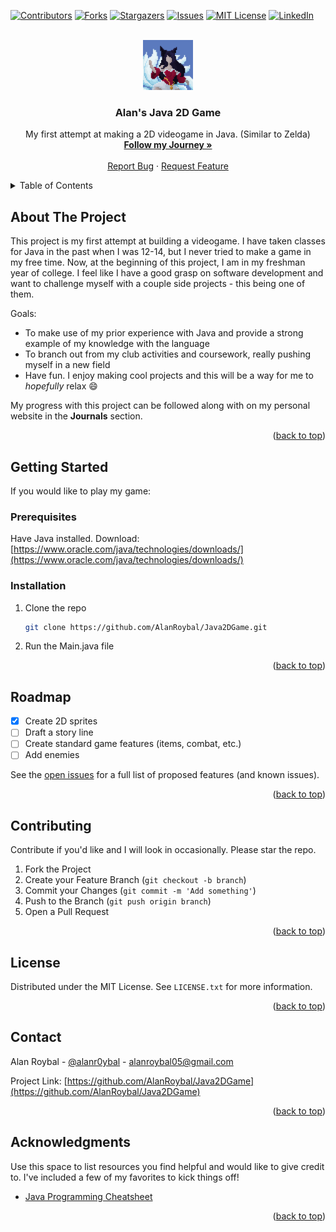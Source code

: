 <!-- Improved compatibility of back to top link: See: https://github.com/othneildrew/Best-README-Template/pull/73 -->
<a name="readme-top"></a>

[![Contributors][contributors-shield]][contributors-url]
[![Forks][forks-shield]][forks-url]
[![Stargazers][stars-shield]][stars-url]
[![Issues][issues-shield]][issues-url]
[![MIT License][license-shield]][license-url]
[![LinkedIn][linkedin-shield]][linkedin-url]



<!-- PROJECT LOGO -->
<br />
<div align="center">
  <a href="https://github.com/AlanRoybal/Java2DGame">
    <img src="src/images/ahrilogo.png" alt="Logo" width="80" height="80">
  </a>

  <h3 align="center">Alan's Java 2D Game</h3>

  <p align="center">
    My first attempt at making a 2D videogame in Java. (Similar to Zelda)
    <br />
    <a href="alanroybal.github.io"><strong>Follow my Journey »</strong></a>
    <br />
    <br />
    <a href="https://github.com/AlanRoybal/Java2DGame/issues">Report Bug</a>
    ·
    <a href="https://github.com/AlanRoybal/Java2DGame/issues">Request Feature</a>
  </p>
</div>



<!-- TABLE OF CONTENTS -->
<details>
  <summary>Table of Contents</summary>
  <ol>
    <li>
      <a href="#about-the-project">About The Project</a>
      <ul>
        <li><a href="#built-with">Built With</a></li>
      </ul>
    </li>
    <li>
      <a href="#getting-started">Getting Started</a>
      <ul>
        <li><a href="#prerequisites">Prerequisites</a></li>
        <li><a href="#installation">Installation</a></li>
      </ul>
    </li>
    <li><a href="#roadmap">Roadmap</a></li>
    <li><a href="#contributing">Contributing</a></li>
    <li><a href="#license">License</a></li>
    <li><a href="#contact">Contact</a></li>
    <li><a href="#acknowledgments">Acknowledgments</a></li>
  </ol>
</details>



<!-- ABOUT THE PROJECT -->
## About The Project

This project is my first attempt at building a videogame. I have taken classes for Java in the past when I was 12-14, but I never tried to make a game in my free time. Now, at the beginning of this project, I am in my freshman year of college. I feel like I have a good grasp on software development and want to challenge myself with a couple side projects - this being one of them.

Goals:
* To make use of my prior experience with Java and provide a strong example of my knowledge with the language
* To branch out from my club activities and coursework, really pushing myself in a new field
* Have fun. I enjoy making cool projects and this will be a way for me to *hopefully* relax :smile:

My progress with this project can be followed along with on my personal website in the __Journals__ section.

<p align="right">(<a href="#readme-top">back to top</a>)</p>



<!-- GETTING STARTED -->
## Getting Started

If you would like to play my game:

### Prerequisites

Have Java installed.
Download: [https://www.oracle.com/java/technologies/downloads/](https://www.oracle.com/java/technologies/downloads/)


### Installation

1. Clone the repo
   ```sh
   git clone https://github.com/AlanRoybal/Java2DGame.git
   ```
2. Run the Main.java file

<p align="right">(<a href="#readme-top">back to top</a>)</p>



<!-- ROADMAP -->
## Roadmap

- [x] Create 2D sprites
- [ ] Draft a story line
- [ ] Create standard game features (items, combat, etc.)
- [ ] Add enemies

See the [open issues](https://github.com/AlanRoybal/Java2DGame/issues) for a full list of proposed features (and known issues).

<p align="right">(<a href="#readme-top">back to top</a>)</p>



<!-- CONTRIBUTING -->
## Contributing

Contribute if you'd like and I will look in occasionally. Please star the repo.

1. Fork the Project
2. Create your Feature Branch (`git checkout -b branch`)
3. Commit your Changes (`git commit -m 'Add something'`)
4. Push to the Branch (`git push origin branch`)
5. Open a Pull Request

<p align="right">(<a href="#readme-top">back to top</a>)</p>



<!-- LICENSE -->
## License

Distributed under the MIT License. See `LICENSE.txt` for more information.

<p align="right">(<a href="#readme-top">back to top</a>)</p>



<!-- CONTACT -->
## Contact

Alan Roybal - [@alanr0ybal](https://www.instagram.com/alanr0ybal/) - alanroybal05@gmail.com

Project Link: [https://github.com/AlanRoybal/Java2DGame](https://github.com/AlanRoybal/Java2DGame)

<p align="right">(<a href="#readme-top">back to top</a>)</p>



<!-- ACKNOWLEDGMENTS -->
## Acknowledgments

Use this space to list resources you find helpful and would like to give credit to. I've included a few of my favorites to kick things off!

* [Java Programming Cheatsheet](https://introcs.cs.princeton.edu/java/11cheatsheet/)

<p align="right">(<a href="#readme-top">back to top</a>)</p>



<!-- MARKDOWN LINKS & IMAGES -->
<!-- https://www.markdownguide.org/basic-syntax/#reference-style-links -->
[contributors-shield]: https://img.shields.io/github/contributors/AlanRoybal/Java2DGame.svg?style=for-the-badge
[contributors-url]: https://github.com/AlanRoybal/Java2DGame/contributors
[forks-shield]: https://img.shields.io/github/forks/AlanRoybal/Java2DGame.svg?style=for-the-badge
[forks-url]: https://github.com/AlanRoybal/Java2DGame/members
[stars-shield]: https://img.shields.io/github/stars/AlanRoybal/Java2DGame.svg?style=for-the-badge
[stars-url]: https://github.com/AlanRoybal/Java2DGame/stargazers
[issues-shield]: https://img.shields.io/github/issues/AlanRoybal/Java2DGame.svg?style=for-the-badge
[issues-url]: https://github.com/AlanRoybal/Java2DGame/issues
[license-shield]: https://img.shields.io/github/license/AlanRoybal/Java2DGame.svg?style=for-the-badge
[license-url]: https://github.com/AlanRoybal/Java2DGame/blob/master/LICENSE.txt
[linkedin-shield]: https://img.shields.io/badge/-LinkedIn-black.svg?style=for-the-badge&logo=linkedin&colorB=555
[linkedin-url]: https://linkedin.com/in/alan-roybal
